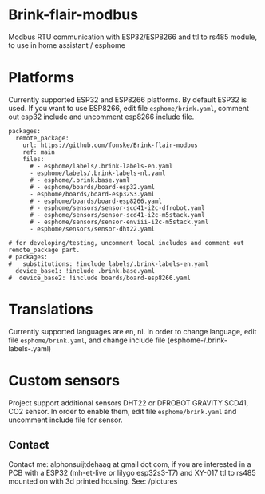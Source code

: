 # Brink-flair-modbus
Modbus RTU communication with ESP32/ESP8266 and ttl to rs485 module, to use in home assistant / esphome

# Platforms
Currently supported ESP32 and ESP8266 platforms.
By default ESP32 is used. If you want to use ESP8266, edit file `esphome/brink.yaml`, comment out esp32 include and uncomment esp8266 include file.

```
packages:
  remote_package:
    url: https://github.com/fonske/Brink-flair-modbus
    ref: main
    files: 
      # - esphome/labels/.brink-labels-en.yaml
      - esphome/labels/.brink-labels-nl.yaml
      # - esphome/.brink.base.yaml
      # - esphome/boards/board-esp32.yaml
      - esphome/boards/board-esp32S3.yaml
      # - esphome/boards/board-esp8266.yaml
      # - esphome/sensors/sensor-scd41-i2c-dfrobot.yaml
      # - esphome/sensors/sensor-scd41-i2c-m5stack.yaml
      # - esphome/sensors/sensor-enviii-i2c-m5stack.yaml
      - esphome/sensors/sensor-dht22.yaml

# for developing/testing, uncomment local includes and comment out remote_package part.
# packages:
#   substitutions: !include labels/.brink-labels-en.yaml
  device_base1: !include .brink.base.yaml
#  device_base2: !include boards/board-esp8266.yaml
```

# Translations
Currently supported languages are en, nl.
In order to change language, edit file `esphome/brink.yaml`, and change include file (esphome-/.brink-labels-<language>.yaml)

# Custom sensors
Project support additional sensors DHT22 or DFROBOT GRAVITY SCD41, CO2 sensor.
In order to enable them, edit file `esphome/brink.yaml` and uncomment include file for sensor.

## Contact
Contact me: alphonsuijtdehaag at gmail dot com, if you are interested in a PCB with a ESP32 (mh-et-live or lilygo esp32s3-T7) and XY-017 ttl to rs485 mounted on with 3d printed housing.
See: /pictures

